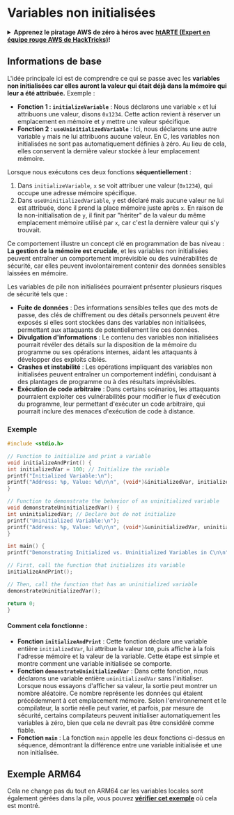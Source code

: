 # Variables non initialisées

<details>

<summary><strong>Apprenez le piratage AWS de zéro à héros avec</strong> <a href="https://training.hacktricks.xyz/courses/arte"><strong>htARTE (Expert en équipe rouge AWS de HackTricks)</strong></a><strong>!</strong></summary>

Autres façons de soutenir HackTricks :

* Si vous souhaitez voir votre **entreprise annoncée dans HackTricks** ou **télécharger HackTricks en PDF**, consultez les [**PLANS D'ABONNEMENT**](https://github.com/sponsors/carlospolop) !
* Obtenez le [**swag officiel PEASS & HackTricks**](https://peass.creator-spring.com)
* Découvrez [**La famille PEASS**](https://opensea.io/collection/the-peass-family), notre collection exclusive de [**NFTs**](https://opensea.io/collection/the-peass-family)
* **Rejoignez le** 💬 [**groupe Discord**](https://discord.gg/hRep4RUj7f) ou le [**groupe Telegram**](https://t.me/peass) ou **suivez-nous** sur **Twitter** 🐦 [**@hacktricks\_live**](https://twitter.com/hacktricks\_live)**.**
* **Partagez vos astuces de piratage en soumettant des PR aux** [**HackTricks**](https://github.com/carlospolop/hacktricks) et [**HackTricks Cloud**](https://github.com/carlospolop/hacktricks-cloud) dépôts GitHub.

</details>

## Informations de base

L'idée principale ici est de comprendre ce qui se passe avec les **variables non initialisées car elles auront la valeur qui était déjà dans la mémoire qui leur a été attribuée.** Exemple :

* **Fonction 1 : `initializeVariable`** : Nous déclarons une variable `x` et lui attribuons une valeur, disons `0x1234`. Cette action revient à réserver un emplacement en mémoire et y mettre une valeur spécifique.
* **Fonction 2 : `useUninitializedVariable`** : Ici, nous déclarons une autre variable `y` mais ne lui attribuons aucune valeur. En C, les variables non initialisées ne sont pas automatiquement définies à zéro. Au lieu de cela, elles conservent la dernière valeur stockée à leur emplacement mémoire.

Lorsque nous exécutons ces deux fonctions **séquentiellement** :

1. Dans `initializeVariable`, `x` se voit attribuer une valeur (`0x1234`), qui occupe une adresse mémoire spécifique.
2. Dans `useUninitializedVariable`, `y` est déclaré mais aucune valeur ne lui est attribuée, donc il prend la place mémoire juste après `x`. En raison de la non-initialisation de `y`, il finit par "hériter" de la valeur du même emplacement mémoire utilisé par `x`, car c'est la dernière valeur qui s'y trouvait.

Ce comportement illustre un concept clé en programmation de bas niveau : **La gestion de la mémoire est cruciale**, et les variables non initialisées peuvent entraîner un comportement imprévisible ou des vulnérabilités de sécurité, car elles peuvent involontairement contenir des données sensibles laissées en mémoire.

Les variables de pile non initialisées pourraient présenter plusieurs risques de sécurité tels que :

* **Fuite de données** : Des informations sensibles telles que des mots de passe, des clés de chiffrement ou des détails personnels peuvent être exposés si elles sont stockées dans des variables non initialisées, permettant aux attaquants de potentiellement lire ces données.
* **Divulgation d'informations** : Le contenu des variables non initialisées pourrait révéler des détails sur la disposition de la mémoire du programme ou ses opérations internes, aidant les attaquants à développer des exploits ciblés.
* **Crashes et instabilité** : Les opérations impliquant des variables non initialisées peuvent entraîner un comportement indéfini, conduisant à des plantages de programme ou à des résultats imprévisibles.
* **Exécution de code arbitraire** : Dans certains scénarios, les attaquants pourraient exploiter ces vulnérabilités pour modifier le flux d'exécution du programme, leur permettant d'exécuter un code arbitraire, qui pourrait inclure des menaces d'exécution de code à distance.

### Exemple
```c
#include <stdio.h>

// Function to initialize and print a variable
void initializeAndPrint() {
int initializedVar = 100; // Initialize the variable
printf("Initialized Variable:\n");
printf("Address: %p, Value: %d\n\n", (void*)&initializedVar, initializedVar);
}

// Function to demonstrate the behavior of an uninitialized variable
void demonstrateUninitializedVar() {
int uninitializedVar; // Declare but do not initialize
printf("Uninitialized Variable:\n");
printf("Address: %p, Value: %d\n\n", (void*)&uninitializedVar, uninitializedVar);
}

int main() {
printf("Demonstrating Initialized vs. Uninitialized Variables in C\n\n");

// First, call the function that initializes its variable
initializeAndPrint();

// Then, call the function that has an uninitialized variable
demonstrateUninitializedVar();

return 0;
}
```
#### Comment cela fonctionne :

* **Fonction `initializeAndPrint`** : Cette fonction déclare une variable entière `initializedVar`, lui attribue la valeur `100`, puis affiche à la fois l'adresse mémoire et la valeur de la variable. Cette étape est simple et montre comment une variable initialisée se comporte.
* **Fonction `demonstrateUninitializedVar`** : Dans cette fonction, nous déclarons une variable entière `uninitializedVar` sans l'initialiser. Lorsque nous essayons d'afficher sa valeur, la sortie peut montrer un nombre aléatoire. Ce nombre représente les données qui étaient précédemment à cet emplacement mémoire. Selon l'environnement et le compilateur, la sortie réelle peut varier, et parfois, par mesure de sécurité, certains compilateurs peuvent initialiser automatiquement les variables à zéro, bien que cela ne devrait pas être considéré comme fiable.
* **Fonction `main`** : La fonction `main` appelle les deux fonctions ci-dessus en séquence, démontrant la différence entre une variable initialisée et une non initialisée.

## Exemple ARM64

Cela ne change pas du tout en ARM64 car les variables locales sont également gérées dans la pile, vous pouvez [**vérifier cet exemple**](https://8ksec.io/arm64-reversing-and-exploitation-part-6-exploiting-an-uninitialized-stack-variable-vulnerability/) où cela est montré.
